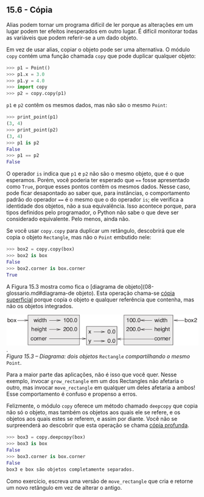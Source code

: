 ## 15.6 - Cópia

Alias podem tornar um programa difícil de ler porque as alterações em um lugar podem ter efeitos inesperados em outro lugar. É difícil monitorar todas as variáveis que podem referir-se a um dado objeto.

Em vez de usar alias, copiar o objeto pode ser uma alternativa. O módulo `copy` contém uma função chamada `copy` que pode duplicar qualquer objeto:

```python
>>> p1 = Point()
>>> p1.x = 3.0
>>> p1.y = 4.0
>>> import copy
>>> p2 = copy.copy(p1)
```

`p1` e `p2` contêm os mesmos dados, mas não são o mesmo `Point`:

```python
>>> print_point(p1)
(3, 4)
>>> print_point(p2)
(3, 4)
>>> p1 is p2
False
>>> p1 == p2
False
```

O operador `is` indica que `p1` e `p2` não são o mesmo objeto, que é o que esperamos. Porém, você poderia ter esperado que `==` fosse apresentado como `True`, porque esses pontos contêm os mesmos dados. Nesse caso, pode ficar desapontado ao saber que, para instâncias, o comportamento padrão do operador `==` é o mesmo que o do operador `is`; ele verifica a identidade dos objetos, não a sua equivalência. Isso acontece porque, para tipos definidos pelo programador, o Python não sabe o que deve ser considerado equivalente. Pelo menos, ainda não.

Se você usar `copy.copy` para duplicar um retângulo, descobrirá que ele copia o objeto `Rectangle`, mas não o `Point` embutido nele:

```python
>>> box2 = copy.copy(box)
>>> box2 is box
False
>>> box2.corner is box.corner
True
```

A Figura 15.3 mostra como fica o [diagrama de objeto](08-glossario.md#diagrama-de objeto). Esta operação chama-se [cópia superficial](08-glossario.md#cópia-superficial) porque copia o objeto e qualquer referência que contenha, mas não os objetos integrados.

![Figura 15.3 – Diagrama: dois objetos Rectangle compartilhando o mesmo Point](/fig/tnkp_1503.png).
<br>_Figura 15.3 – Diagrama: dois objetos_ `Rectangle` _compartilhando o mesmo_ `Point`.

Para a maior parte das aplicações, não é isso que você quer. Nesse exemplo, invocar `grow_rectangle` em um dos Rectangles não afetaria o outro, mas invocar `move_rectangle` em qualquer um deles afetaria a ambos! Esse comportamento é confuso e propenso a erros.

Felizmente, o módulo `copy` oferece um método chamado `deepcopy` que copia não só o objeto, mas também os objetos aos quais ele se refere, e os objetos aos quais estes se referem, e assim por diante. Você não se surpreenderá ao descobrir que esta operação se chama [cópia profunda](08-glossario.md#cópia-profunda).

```python
>>> box3 = copy.deepcopy(box)
>>> box3 is box
False
>>> box3.corner is box.corner
False
box3 e box são objetos completamente separados.
```

Como exercício, escreva uma versão de `move_rectangle` que cria e retorne um novo retângulo em vez de alterar o antigo.
